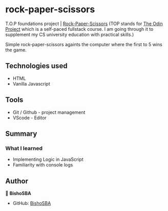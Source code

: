 # rock-paper-scissors
T.O.P foundations project | [Rock-Paper-Scissors](https://bishosba.github.io/project-rock-paper-scissors/)
(TOP stands for [The Odin Project](https:www.theodinproject) which is a self-paced fullstack course. I am going through it to supplement my CS university education with practical skills.)

Simple rock-paper-scissors againts the computer where the first to 5 wins the game.

## Technologies used
* HTML
* Vanilla Javascript

## Tools
* Git / Github - project management
* VScode - Editor

## Summary

### What I learned

* Implementing Logic in JavaScript
* Familiarity with console logs

## Author

👤 **BishoSBA**
* GitHub: [BishoSBA](https://github.com/BishoSBA)
